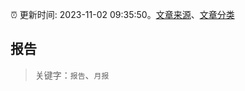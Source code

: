 :alarm_clock: 更新时间: 2023-11-02 09:35:50。[文章来源](/README.md)、[文章分类](/TAGS.md)

## 报告


> 关键字：`报告`、`月报`



